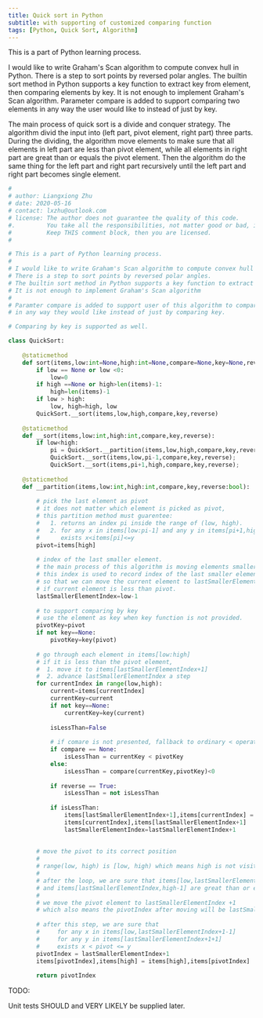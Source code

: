 ```yaml
---
title: Quick sort in Python
subtitle: with supporting of customized comparing function
tags: [Python, Quick Sort, Algorithm]
---
```


This is a part of Python learning process.

I would like to write Graham's Scan algorithm to compute convex hull in Python. There is a step to sort points by reversed polar angles. The builtin sort method in Python supports a key function to extract key from element, then comparing elements by key. It is not enough to implement Graham's Scan algorithm. Parameter compare is added to support comparing two elements in any way the user would like to instead of just by key. 

The main process of quick sort is a divide and conquer strategy. The algorithm divid the input into (left part, pivot element, right part) three parts. During the dividing, the algorithm move elements to make sure that all elements in left part are less than pivot element, while all elements in right part are great than or equals the pivot element. Then the algorithm do the same thing for the left part and right part recursively until the left part and right part becomes single element.



```python
#
# author: Liangxiong Zhu
# date: 2020-05-16
# contact: lxzhu@outlook.com
# license: The author does not guarantee the quality of this code. 
#.         You take all the responsibilities, not matter good or bad, if you use this code.
#          Keep THIS comment block, then you are licensed.
#

# This is a part of Python learning process.
#
# I would like to write Graham's Scan algorithm to compute convex hull in Python.
# There is a step to sort points by reversed polar angles.
# The builtin sort method in Python supports a key function to extract key from element.
# It is not enough to implement Graham's Scan algorithm
# 
# Paramter compare is added to support user of this algorithm to compare two elements
# in any way they would like instead of just by comparing key. 

# Comparing by key is supported as well.

class QuickSort:
    
    @staticmethod
    def sort(items,low:int=None,high:int=None,compare=None,key=None,reverse=False):
        if low == None or low <0:
            low=0
        if high ==None or high>len(items)-1:
            high=len(items)-1
        if low > high:
            low, high=high, low
        QuickSort.__sort(items,low,high,compare,key,reverse)
        
    @staticmethod
    def __sort(items,low:int,high:int,compare,key,reverse):
        if low<high:
            pi = QuickSort.__partition(items,low,high,compare,key,reverse);
            QuickSort.__sort(items,low,pi-1,compare,key,reverse);
            QuickSort.__sort(items,pi+1,high,compare,key,reverse);
    
    @staticmethod
    def __partition(items,low:int,high:int,compare,key,reverse:bool):
        
        # pick the last element as pivot
        # it does not matter which element is picked as pivot,
        # this partition method must guarentee:
        #   1. returns an index pi inside the range of (low, high).
        #   2. for any x in items[low:pi-1] and any y in items[pi+1,hight], 
        #      exists x<items[pi]<=y
        pivot=items[high]
        
        # index of the last smaller element.
        # the main process of this algorithm is moving elements smaller than pivot to the left side.
        # this index is used to record index of the last smaller elements, 
        # so that we can move the current element to lastSmallerElementIndex+1
        # if current element is less than pivot.
        lastSmallerElementIndex=low-1
        
        # to support comparing by key
        # use the element as key when key function is not provided.
        pivotKey=pivot
        if not key==None:
            pivotKey=key(pivot)
            
        # go through each element in items[low:high]
        # if it is less than the pivot element, 
        #  1. move it to items[lastSmallerElementIndex+1]
        #  2. advance lastSmallerElementIndex a step
        for currentIndex in range(low,high):
            current=items[currentIndex]
            currentKey=current
            if not key==None:
                currentKey=key(current)
                
            isLessThan=False
            
            # if comare is not presented, fallback to ordinary < operator
            if compare == None:
                isLessThan = currentKey < pivotKey
            else:
                isLessThan = compare(currentKey,pivotKey)<0
                
            if reverse == True:
                isLessThan = not isLessThan
                
            if isLessThan:
                items[lastSmallerElementIndex+1],items[currentIndex] = \
                items[currentIndex],items[lastSmallerElementIndex+1]
                lastSmallerElementIndex=lastSmallerElementIndex+1
                
                
        # move the pivot to its correct position
        #
        # range(low, high) is [low, high) which means high is not visited 
        # 
        # after the loop, we are sure that items[low,lastSmallerElementIndex] are less than pivot
        # and items[lastSmallerElementIndex,high-1] are great than or equals to pivot
        #
        # we move the pivot element to lastSmallerElementIndex +1
        # which also means the pivotIndex after moving will be lastSmallerElementIndex+1
        
        # after this step, we are sure that 
        #     for any x in items[low,lastSmallerElementIndex+1-1] 
        #     for any y in items[lastSmallerElementIndex+1+1]
        #     exists x < pivot <= y
        pivotIndex = lastSmallerElementIndex+1
        items[pivotIndex],items[high] = items[high],items[pivotIndex]
        
        return pivotIndex
```

TODO:

Unit tests SHOULD and VERY LIKELY be supplied later.

